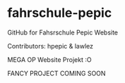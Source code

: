 fahrschule-pepic
================

GitHub for Fahsrschule Pepic Website

Contributors: hpepic & lawlez

MEGA OP Website Projekt :O

FANCY PROJECT COMING SOON
